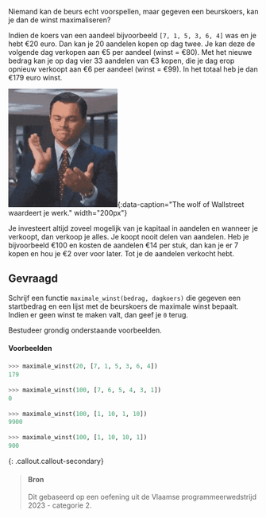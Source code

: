 Niemand kan de beurs echt voorspellen, maar gegeven een beurskoers, kan je dan de winst maximaliseren?

Indien de koers van een aandeel bijvoorbeeld `[7, 1, 5, 3, 6, 4]` was en je hebt €20 euro. Dan kan je 20 aandelen kopen op dag twee. Je kan deze de volgende dag verkopen aan €5 per aandeel (winst = €80). Met het nieuwe bedrag kan je op dag vier 33 aandelen van €3 kopen, die je dag erop opnieuw verkoopt aan €6 per aandeel (winst = €99). In het totaal heb je dan €179 euro winst. 

!["The wolf of Wallstreet waardeert je werk."](media/wolf.gif "The wolf of Wallstreet waardeert je werk."){:data-caption="The wolf of Wallstreet waardeert je werk." width="200px"}

Je investeert altijd zoveel mogelijk van je kapitaal in aandelen en wanneer je verkoopt, dan verkoop je alles. Je koopt nooit delen van aandelen. Heb je bijvoorbeeld €100 en kosten de aandelen €14 per stuk, dan kan je er 7 kopen en hou je €2 over voor later. Tot je de aandelen verkocht hebt.

## Gevraagd
Schrijf een functie `maximale_winst(bedrag, dagkoers)` die gegeven een startbedrag en een lijst met de beurskoers de maximale winst bepaalt. Indien er geen winst te maken valt, dan geef je `0` terug.

Bestudeer grondig onderstaande voorbeelden.

#### Voorbeelden

```python
>>> maximale_winst(20, [7, 1, 5, 3, 6, 4])
179
```

```python
>>> maximale_winst(100, [7, 6, 5, 4, 3, 1])
0
```

```python
>>> maximale_winst(100, [1, 10, 1, 10])
9900
```

```python
>>> maximale_winst(100, [1, 10, 10, 1])
900
```


{: .callout.callout-secondary}
>#### Bron
> Dit gebaseerd op een oefening uit de Vlaamse programmeerwedstrijd 2023 - categorie 2.